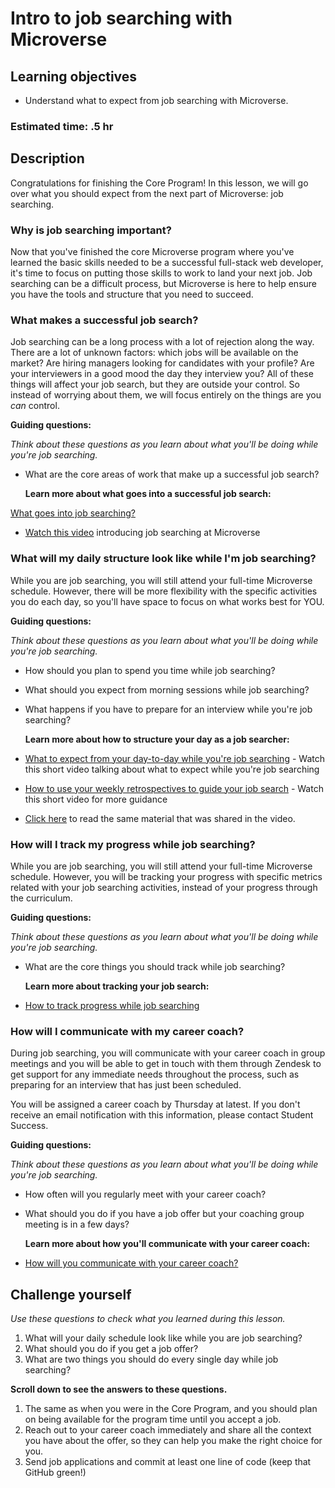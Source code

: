 # Intro to job searching with Microverse

## Learning objectives

- Understand what to expect from job searching with Microverse.

### Estimated time: .5 hr

## Description

Congratulations for finishing the Core Program! In this lesson, we will go over what you should expect from the next part of Microverse: job searching.

### Why is job searching important?

Now that you've finished the core Microverse program where you've learned the basic skills needed to be a successful full-stack web developer, it's time to focus on putting those skills to work to land your next job. Job searching can be a difficult process, but Microverse is here to help ensure you have the tools and structure that you need to succeed.

### What makes a successful job search?

Job searching can be a long process with a lot of rejection along the way. There are a lot of unknown factors: which jobs will be available on the market? Are hiring managers looking for candidates with your profile? Are your interviewers in a good mood the day they interview you? All of these things will affect your job search, but they are outside your control. So instead of worrying about them, we will focus entirely on the things are you _can_ control.

**Guiding questions:**

_Think about these questions as you learn about what you'll be doing while you're job searching._

- What are the core areas of work that make up a successful job search?

  **Learn more about what goes into a successful job search:**

[What goes into job searching?](https://github.com/matovu-farid/curriculum-professional-skills/blob/main/job-search/what-goes-into-job-searching.md)

- [Watch this video](https://www.loom.com/share/03484f0ba4c343fabbbed9390573dc70?t=48) introducing job searching at Microverse

### What will my daily structure look like while I'm job searching?

While you are job searching, you will still attend your full-time Microverse schedule. However, there will be more flexibility with the specific activities you do each day, so you'll have space to focus on what works best for YOU.

**Guiding questions:**

_Think about these questions as you learn about what you'll be doing while you're job searching._

- How should you plan to spend you time while job searching?
- What should you expect from morning sessions while job searching?
- What happens if you have to prepare for an interview while you're job searching?

  **Learn more about how to structure your day as a job searcher:**

- [What to expect from your day-to-day while you're job searching](https://www.loom.com/share/9944a3868da74fa9bb56557d90814c58) - Watch this short video talking about what to expect while you're job searching
- [How to use your weekly retrospectives to guide your job search](https://www.loom.com/share/f14cc2e66fb648a2abde849d657fa644?t=0) - Watch this short video for more guidance
- [Click here](https://github.com/matovu-farid/curriculum-professional-skills/blob/main/job-search/what-to-expect-from-your-daily-schedule-while-job-searching.md) to read the same material that was shared in the video.

### How will I track my progress while job searching?

While you are job searching, you will still attend your full-time Microverse schedule. However, you will be tracking your progress with specific metrics related with your job searching activities, instead of your progress through the curriculum.

**Guiding questions:**

_Think about these questions as you learn about what you'll be doing while you're job searching._

- What are the core things you should track while job searching?

  **Learn more about tracking your job search:**

- [How to track progress while job searching](https://github.com/matovu-farid/curriculum-professional-skills/blob/main/job-search/how-to-track-progress-while-job-searching.md)

### How will I communicate with my career coach?

During job searching, you will communicate with your career coach in group meetings and you will be able to get in touch with them through Zendesk to get support for any immediate needs throughout the process, such as preparing for an interview that has just been scheduled.

You will be assigned a career coach by Thursday at latest. If you don't receive an email notification with this information, please contact Student Success.

**Guiding questions:**

_Think about these questions as you learn about what you'll be doing while you're job searching._

- How often will you regularly meet with your career coach?
- What should you do if you have a job offer but your coaching group meeting is in a few days?

  **Learn more about how you'll communicate with your career coach:**

- [How will you communicate with your career coach?](https://github.com/matovu-farid/curriculum-professional-skills/blob/main/job-search/how-will-you-communicate-with-your-career-coach.md)

## Challenge yourself

_Use these questions to check what you learned during this lesson._

1. What will your daily schedule look like while you are job searching?
2. What should you do if you get a job offer?
3. What are two things you should do every single day while job searching?

**Scroll down to see the answers to these questions.**

1. The same as when you were in the Core Program, and you should plan on being available for the program time until you accept a job.
2. Reach out to your career coach immediately and share all the context you have about the offer, so they can help you make the right choice for you.
3. Send job applications and commit at least one line of code (keep that GitHub green!)
